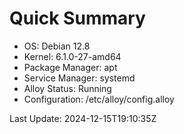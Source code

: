 # Quick Summary
- OS: Debian 12.8
- Kernel: 6.1.0-27-amd64
- Package Manager: apt
- Service Manager: systemd
- Alloy Status: Running
- Configuration: /etc/alloy/config.alloy

Last Update: 2024-12-15T19:10:35Z

